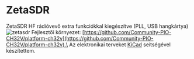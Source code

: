 # ZetaSDR
ZetaSDR HF rádióvevő extra funkciókkal kiegészítve (PLL, USB hangkártya)
![zetasdr](https://github.com/simonyiszk/ZetaSDR/assets/53020999/9dd951d6-50a8-489d-9be9-98d4ba59aee3)
Fejlesztői környezet: [https://github.com/Community-PIO-CH32V/platform-ch32v](https://github.com/Community-PIO-CH32V/platform-ch32v).\
Az elektronikai terveket [KiCad](https://www.kicad.org/) seítségével készítettem.
